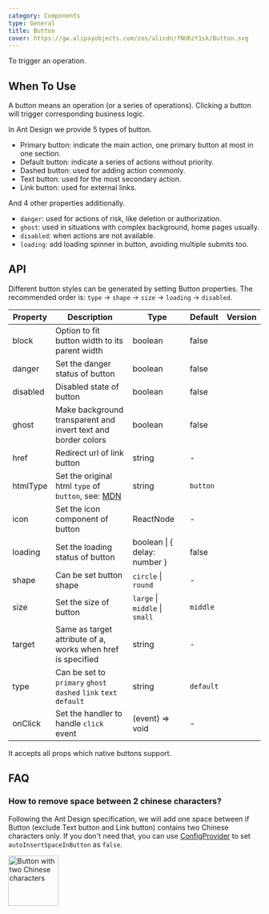 ```yaml
---
category: Components
type: General
title: Button
cover: https://gw.alipayobjects.com/zos/alicdn/fNUKzY1sk/Button.svg
---
```


To trigger an operation.

## When To Use

A button means an operation (or a series of operations). Clicking a button will trigger corresponding business logic.

In Ant Design we provide 5 types of button.

- Primary button: indicate the main action, one primary button at most in one section.
- Default button: indicate a series of actions without priority.
- Dashed button: used for adding action commonly.
- Text button: used for the most secondary action.
- Link button: used for external links.

And 4 other properties additionally.

- `danger`: used for actions of risk, like deletion or authorization.
- `ghost`: used in situations with complex background, home pages usually.
- `disabled`: when actions are not available.
- `loading`: add loading spinner in button, avoiding multiple submits too.

## API

Different button styles can be generated by setting Button properties. The recommended order is: `type` -> `shape` -> `size` -> `loading` -> `disabled`.

| Property | Description | Type | Default | Version |
| --- | --- | --- | --- | --- |
| block | Option to fit button width to its parent width | boolean | false |  |
| danger | Set the danger status of button | boolean | false |  |
| disabled | Disabled state of button | boolean | false |  |
| ghost | Make background transparent and invert text and border colors | boolean | false |  |
| href | Redirect url of link button | string | - |  |
| htmlType | Set the original html `type` of `button`, see: [MDN](https://developer.mozilla.org/en-US/docs/Web/HTML/Element/button#attr-type) | string | `button` |  |
| icon | Set the icon component of button | ReactNode | - |  |
| loading | Set the loading status of button | boolean \| { delay: number } | false |  |
| shape | Can be set button shape | `circle` \| `round` | - |  |
| size | Set the size of button | `large` \| `middle` \| `small` | `middle` |  |
| target | Same as target attribute of a, works when href is specified | string | - |  |
| type | Can be set to `primary` `ghost` `dashed` `link` `text` `default` | string | `default` |  |
| onClick | Set the handler to handle `click` event | (event) => void | - |  |

It accepts all props which native buttons support.

## FAQ

### How to remove space between 2 chinese characters?

Following the Ant Design specification, we will add one space between if Button (exclude Text button and Link button) contains two Chinese characters only. If you don't need that, you can use [ConfigProvider](/components/config-provider/#API) to set `autoInsertSpaceInButton` as `false`.

<img src="https://gw.alipayobjects.com/zos/antfincdn/MY%26THAPZrW/38f06cb9-293a-4b42-b183-9f443e79ffea.png" style="box-shadow: none; margin: 0; width: 100px" alt="Button with two Chinese characters" />

<style>
[id^=components-button-demo-] .ofs-btn {
  margin-right: 8px;
  margin-bottom: 12px;
}
[id^="components-button-demo-"] .ofs-btn-rtl {
  margin-right: 0;
  margin-left: 8px;
}
[id^=components-button-demo-] .ofs-btn-group > .ofs-btn,
[id^=components-button-demo-] .ofs-btn-group > span > .ofs-btn {
  margin-right: 0;
}
[data-theme="dark"] .site-button-ghost-wrapper {
  background: rgba(255, 255, 255, 0.2);
}
</style>
